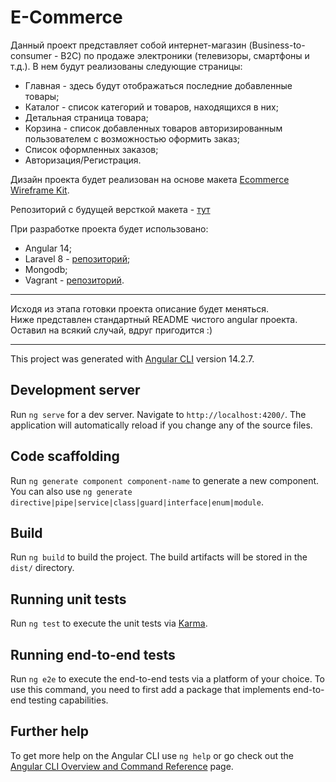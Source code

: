 # E-Commerce

Данный проект представляет собой интернет-магазин (Business-to-consumer - B2C) по продаже электроники (телевизоры, смартфоны и т.д.). В нем будут реализованы следующие страницы:

- Главная - здесь будут отображаться последние добавленные товары;
- Каталог - список категорий и товаров, находящихся в них;
- Детальная страница товара;
- Корзина - список добавленных товаров авторизированным пользователем с возможностью оформить заказ;
- Список оформленных заказов;
- Авторизация/Регистрация.

Дизайн проекта будет реализован на основе макета [Ecommerce Wireframe Kit](https://www.figma.com/community/file/966016571279781800).

Репозиторий с будущей версткой макета - [тут](https://github.com/TicTac705/e-commerce-markup)

При разработке проекта будет использовано:

- Angular 14;
- Laravel 8 - [репозиторий](https://github.com/TicTac705/shop-backend);
- Mongodb;
- Vagrant - [репозиторий](https://github.com/TicTac705/dev-box).

---

Исходя из этапа готовки проекта описание будет меняться.  
Ниже представлен стандартный README чистого angular проекта. Оставил на всякий случай, вдруг пригодится :)

---

This project was generated with [Angular CLI](https://github.com/angular/angular-cli) version 14.2.7.

## Development server

Run `ng serve` for a dev server. Navigate to `http://localhost:4200/`. The application will automatically reload if you change any of the source files.

## Code scaffolding

Run `ng generate component component-name` to generate a new component. You can also use `ng generate directive|pipe|service|class|guard|interface|enum|module`.

## Build

Run `ng build` to build the project. The build artifacts will be stored in the `dist/` directory.

## Running unit tests

Run `ng test` to execute the unit tests via [Karma](https://karma-runner.github.io).

## Running end-to-end tests

Run `ng e2e` to execute the end-to-end tests via a platform of your choice. To use this command, you need to first add a package that implements end-to-end testing capabilities.

## Further help

To get more help on the Angular CLI use `ng help` or go check out the [Angular CLI Overview and Command Reference](https://angular.io/cli) page.
